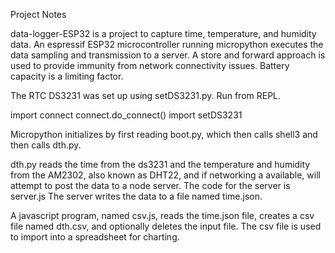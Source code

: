 Project Notes

data-logger-ESP32 is a project to capture time, temperature, and humidity data. An espressif ESP32 microcontroller running micropython executes the data sampling and transmission to a server.  A store and forward approach is used to provide immunity from network connectivity issues.  Battery capacity is a limiting factor.


The RTC DS3231 was set up using setDS3231.py. Run from REPL.

import connect
connect.do_connect()
import setDS3231

Micropython initializes by first reading boot.py, which then calls shell3 and then calls dth.py.


dth.py reads the time from the ds3231 and the temperature  and humidity 
from the AM2302, also known as DHT22, and if networking a available, will
attempt to post the data to a node server.  The code for the server is server.js
The server writes the data to a file named time.json.

A javascript program, named csv.js, reads the time.json file, creates a csv file named 
dth.csv, and optionally deletes the input file. The csv file is used to import into a spreadsheet for charting.
